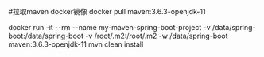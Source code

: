 #拉取maven docker镜像
docker pull maven:3.6.3-openjdk-11

docker run -it --rm --name my-maven-spring-boot-project -v /data/spring-boot:/data/spring-boot -v /root/.m2:/root/.m2 -w /data/spring-boot maven:3.6.3-openjdk-11 mvn clean install